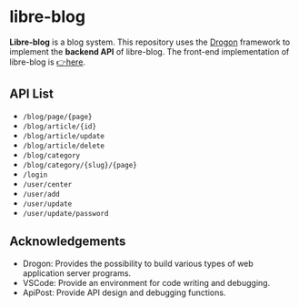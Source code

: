 # libre-blog

**Libre-blog** is a blog system. This repository uses the [Drogon](https://github.com/drogonframework/drogon) framework to implement the **backend API** of libre-blog. The front-end implementation of libre-blog is [👉here](https://github.com/fansuregrin/libre-blog-frontend).

## API List
- `/blog/page/{page}`
- `/blog/article/{id}`
- `/blog/article/update`
- `/blog/article/delete`
- `/blog/category`
- `/blog/category/{slug}/{page}`
- `/login`
- `/user/center`
- `/user/add`
- `/user/update`
- `/user/update/password`

## Acknowledgements
- Drogon: Provides the possibility to build various types of web application server programs.
- VSCode: Provide an environment for code writing and debugging.
- ApiPost: Provide API design and debugging functions.